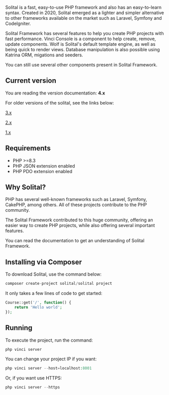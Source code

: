 Solital is a fast, easy-to-use PHP framework and also has an easy-to-learn syntax. Created in 2020, Solital emerged as a lighter and simpler alternative to other frameworks available on the market such as Laravel, Symfony and CodeIgniter.

Solital Framework has several features to help you create PHP projects with fast performance. Vinci Console is a component to help create, remove, update components. Wolf is Solital's default template engine, as well as being quick to render views. Database manipulation is also possible using Katrina ORM, migations and seeders.

You can still use several other components present in Solital Framework.
        
## Current version

You are reading the version documentation: **4.x**

For older versions of the solital, see the links below:
<p><a class="btn btn-outline-primary" target="_blank" href="https://solital.github.io/site/docs/3.x/">3.x</a></p>
<p><a class="btn btn-outline-primary" target="_blank" href="https://solital.github.io/site/docs/2.x/">2.x</a></p>
<p><a class="btn btn-outline-primary" target="_blank" href="https://solital.github.io/docs-v1/">1.x</a></p>

## Requirements

- PHP >=8.3
- PHP JSON extension enabled
- PHP PDO extension enabled

## Why Solital?

PHP has several well-known frameworks such as Laravel, Symfony, CakePHP, among others. All of these projects contribute to the PHP community.

The Solital Framework contributed to this huge community, offering an easier way to create PHP projects, while also offering several important features.

You can read the documentation to get an understanding of Solital Framework.

## Installing via Composer 

To download Solital, use the command below:


```php
composer create-project solital/solital project
```
        
It only takes a few lines of code to get started:

```php
Course::get('/', function() {
    return 'Hello world';
});
```
        
## Running
To execute the project, run the command:

```php
php vinci server
```

You can change your project IP if you want:

```php
php vinci server --host=localhost:8001
```

Or, if you want use HTTPS:

```php
php vinci server --https
```